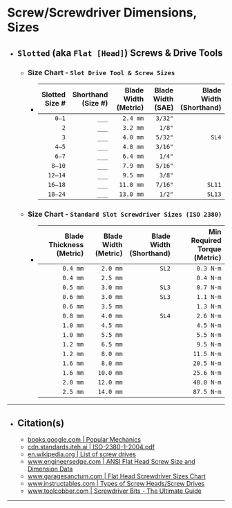<!-- https://github.com/mcavallo-git/Coding/blob/main/hardware/screws-screwdrivers/slotted-flat-head_dimensions-sizes.md -->

# Screw/Screwdriver Dimensions, Sizes

- ## `Slotted` (aka `Flat [Head]`) Screws & Drive Tools
  - ### Size Chart - `Slot Drive Tool & Screw Sizes`
    - | Slotted<br />Size # | Shorthand<br />(Size #) | Blade Width<br />(Metric) | Blade Width<br />(SAE) | Blade Width<br />(Shorthand) |
      | ------------------: | ----------------------: | ------------------------: | ---------------------: | ---------------------------: |
      |               `0–1` |                   `___` |                  `2.4 mm` |                `3/32"` |                              |
      |                 `2` |                   `___` |                  `3.2 mm` |                 `1/8"` |                              |
      |                 `3` |                   `___` |                  `4.0 mm` |                `5/32"` |                        `SL4` |
      |               `4–5` |                   `___` |                  `4.8 mm` |                `3/16"` |                              |
      |               `6–7` |                   `___` |                  `6.4 mm` |                 `1/4"` |                              |
      |              `8–10` |                   `___` |                  `7.9 mm` |                `5/16"` |                              |
      |             `12–14` |                   `___` |                  `9.5 mm` |                 `3/8"` |                              |
      |             `16–18` |                   `___` |                 `11.0 mm` |                `7/16"` |                       `SL11` |
      |             `18–24` |                   `___` |                 `13.0 mm` |                 `1/2"` |                       `SL13` |
  - ### Size Chart - `Standard Slot Screwdriver Sizes (ISO 2380)`
    - | Blade Thickness<br />(Metric) | Blade Width<br />(Metric) | Blade Width<br />(Shorthand) | Min Required Torque<br />(Metric) |
      | ----------------------------: | ------------------------: | ---------------------------: | --------------------------------: |
      |                      `0.4 mm` |                  `2.0 mm` |                        `SL2` |                         `0.3 N·m` |
      |                      `0.4 mm` |                  `2.5 mm` |                              |                         `0.4 N·m` |
      |                      `0.5 mm` |                  `3.0 mm` |                        `SL3` |                         `0.7 N·m` |
      |                      `0.6 mm` |                  `3.0 mm` |                        `SL3` |                         `1.1 N·m` |
      |                      `0.6 mm` |                  `3.5 mm` |                              |                         `1.3 N·m` |
      |                      `0.8 mm` |                  `4.0 mm` |                        `SL4` |                         `2.6 N·m` |
      |                      `1.0 mm` |                  `4.5 mm` |                              |                         `4.5 N·m` |
      |                      `1.0 mm` |                  `5.5 mm` |                              |                         `5.5 N·m` |
      |                      `1.2 mm` |                  `6.5 mm` |                              |                         `9.5 N·m` |
      |                      `1.2 mm` |                  `8.0 mm` |                              |                        `11.5 N·m` |
      |                      `1.6 mm` |                  `8.0 mm` |                              |                        `20.5 N·m` |
      |                      `1.6 mm` |                 `10.0 mm` |                              |                        `25.6 N·m` |
      |                      `2.0 mm` |                 `12.0 mm` |                              |                        `48.0 N·m` |
      |                      `2.5 mm` |                 `14.0 mm` |                              |                        `87.5 N·m` |

***

- ## Citation(s)
  - [books.google.com | Popular Mechanics](https://books.google.com/books?id=R2YEAAAAMBAJ&pg=PA82#v=onepage&q&f=false)
  - [cdn.standards.iteh.ai | ISO-2380-1-2004.pdf](https://cdn.standards.iteh.ai/samples/35869/8172b254f966470ab774a4c0a99231a2/ISO-2380-1-2004.pdf)
  - [en.wikipedia.org | List of screw drives](https://en.wikipedia.org/wiki/List_of_screw_drives)
  - [www.engineersedge.com | ANSI Flat Head Screw Size and Dimension Data](https://www.engineersedge.com/flat_head_screw.htm)
  - [www.garagesanctum.com | Flat Head Screwdriver Sizes Chart](https://www.garagesanctum.com/size-chart/screwdriver-sizes-chart/#ftoc-heading-1)
  - [www.instructables.com | Types of Screw Heads/Screw Drives](https://www.instructables.com/Types-of-Screw-Heads/)
  - [www.toolcobber.com | Screwdriver Bits - The Ultimate Guide](https://www.toolcobber.com.au/power-tools/drilling/accessories/screwdriver-bits/)

***
